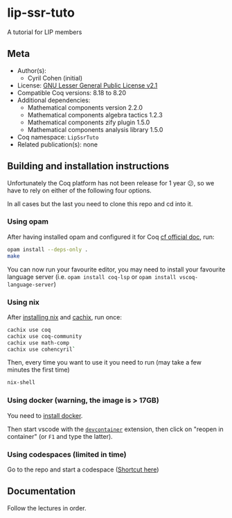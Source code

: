 <!---
This file was generated from `meta.yml`, please do not edit manually.
Follow the instructions on https://github.com/coq-community/templates to regenerate.
--->
# lip-ssr-tuto






A tutorial for LIP members

## Meta

- Author(s):
  - Cyril Cohen (initial)
- License: [GNU Lesser General Public License v2.1](LICENSE)
- Compatible Coq versions: 8.18 to 8.20
- Additional dependencies:
  - Mathematical components version 2.2.0
  - Mathematical components algebra tactics 1.2.3
  - Mathematical components zify plugin 1.5.0
  - Mathematical components analysis library 1.5.0
- Coq namespace: `LipSsrTuto`
- Related publication(s): none

## Building and installation instructions

Unfortunately the Coq platform has not been release for 1 year
:confused:, so we have to rely on either of the following four options.

In all cases but the last you need to clone this repo and cd into it.

### Using opam
After having installed opam and configured it for Coq [cf official
doc](https://coq.inria.fr/opam-using.html), run:
```bash
opam install --deps-only .
make
```
You can now run your favourite editor, you may need to install your
favourite language server (i.e. `opam install coq-lsp` or
`opam install vscoq-language-server`)

### Using nix
After [installing nix](https://nixos.org/download/) and
[cachix](https://docs.cachix.org/installation), run once:
```bash
cachix use coq
cachix use coq-community
cachix use math-comp
cachix use cohencyril`
```

Then, every time you want to use it you need to run (may take a few
minutes the first time)
```bash
nix-shell
```

### Using docker (warning, the image is > 17GB)

You need to [install docker](https://docs.docker.com/engine/install/).

Then start vscode with the
[`devcontainer`](https://marketplace.visualstudio.com/items?itemName=ms-vscode-remote.remote-containers)
extension, then click on "reopen in container" (or `F1` and type the latter).

### Using codespaces (limited in time)

Go to the repo and start a codespace ([Shortcut
here](https://github.com/codespaces/new?ref=main&repo=876092766))

## Documentation

Follow the lectures in order.
